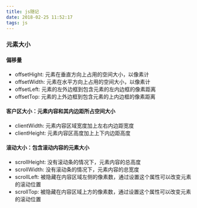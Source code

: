 ```yaml
---
title: js随记
date: 2018-02-25 11:52:17
tags: js
---
```

### 元素大小

#### 偏移量
- offsetHight: 元素在垂直方向上占用的空间大小，以像素计
- offsetWidth: 元素在水平方向上占用的空间大小，以像素计
- offsetLeft: 元素的左外边框到包含元素的左内边框的像素距离
- offsetTop: 元素的上外边框到包含元素的上内边框的像素距离

#### 客户区大小：元素内容和其内边距所占空间大小
- clientWidth: 元素内容区域宽度加上左右内边距宽度
- clientHeight: 元素内容区高度加上上下内边距高度

#### 滚动大小：包含滚动内容的元素大小
- scrollHeight: 没有滚动条的情况下，元素内容的总高度
- scrollWidth: 没有滚动条的情况下，元素内容的总宽度
- scrollLeft: 被隐藏在内容区域左侧的像素数，通过设置这个属性可以改变元素的滚动位置
- scrollTop: 被隐藏在内容区域上方的像素数，通过设置这个属性可以改变元素的滚动位置

